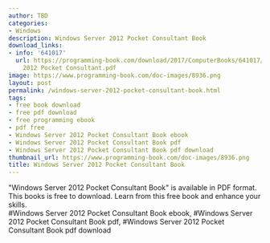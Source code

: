 ```yaml
---
author: TBD
categories:
- Windows
description: Windows Server 2012 Pocket Consultant Book
download_links:
- info: '641017'
  url: https://programming-book.com/download/2017/ComputerBooks/641017/Windows Server
    2012 Pocket Consultant.pdf
image: https://www.programming-book.com/doc-images/8936.png
layout: post
permalink: /windows-server-2012-pocket-consultant-book.html
tags:
- free book download
- free pdf download
- free programming ebook
- pdf free
- Windows Server 2012 Pocket Consultant Book ebook
- Windows Server 2012 Pocket Consultant Book pdf
- Windows Server 2012 Pocket Consultant Book pdf download
thumbnail_url: https://www.programming-book.com/doc-images/8936.png
title: Windows Server 2012 Pocket Consultant Book
---
```


 
<div class="item-desc text-justify">
  "Windows Server 2012 Pocket Consultant Book" is available in PDF format. This books is free to download. Learn from this free book and enhance your skills.
  <br>
  #Windows Server 2012 Pocket Consultant Book ebook, #Windows Server 2012 Pocket Consultant Book pdf, #Windows Server 2012 Pocket Consultant Book pdf download
</div>